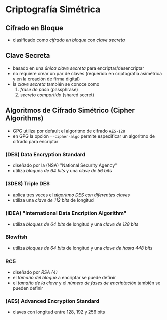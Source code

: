 # Criptografía Simétrica
## Cifrado en Bloque
- clasificado como *cifrado en bloque* con *clave secreta*
## Clave Secreta
- basado en una *única clave secreta* para encriptar/desencriptar
- no requiere crear un par de claves (requerido en criptografía asimétrica y en la creación de firma digital)
- la *clave secreta* también se conoce como
  1. *frase de paso* (passphrase)
  2. *secreto compartido* (shared secret)
## Algoritmos de Cifrado Simétrico (Cipher Algorithms)
- GPG utiliza por default el algoritmo de cifrado `AES-128`
- en GPG la opción `--cipher-algo` permite especificar un algoritmo de cifrado para encriptar
### (DES) Data Encryption Standard
- diseñado por la (NSA) "National Security Agency"
- utiliza *bloques de 64 bits* y una *clave de 56 bits*
### (3DES) Triple DES
- aplica tres veces el _algoritmo DES con diferentes claves_
- utiliza una *clave de 112 bits* de longitud
### (IDEA) "International Data Encription Algorithm"
- utiliza *bloques de 64 bits* de longitud y una *clave de 128 bits*
### Blowfish
- utiliza *bloques de 64 bits* de longitud y una *clave de hasta 448 bits*
### RC5
- diseñado por *RSA (4)*
- el *tamaño del bloque* a encriptar se puede definir
- el *tamaño de la clave* y el *número de fases de encriptación* también se pueden definir
### (AES) Advanced Encryption Standard
- claves con longitud entre 128, 192 y 256 bits
